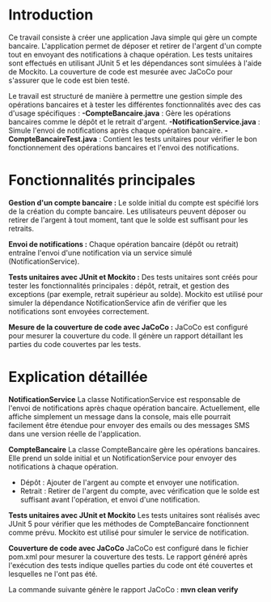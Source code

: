 # Introduction
Ce travail consiste à créer une application Java simple qui gère un compte bancaire. L'application permet de déposer et retirer de l'argent d'un compte tout en envoyant des notifications à chaque opération. Les tests unitaires sont effectués en utilisant JUnit 5 et les dépendances sont simulées à l'aide de Mockito. La couverture de code est mesurée avec JaCoCo pour s'assurer que le code est bien testé.

Le travail est structuré de manière à permettre une gestion simple des opérations bancaires et à tester les différentes fonctionnalités avec des cas d'usage spécifiques : 
**-CompteBancaire.java** : Gère les opérations bancaires comme le dépôt et le retrait d'argent.
**-NotificationService.java** : Simule l'envoi de notifications après chaque opération bancaire.
**-CompteBancaireTest.java** : Contient les tests unitaires pour vérifier le bon fonctionnement des opérations bancaires et l'envoi des notifications.

# Fonctionnalités principales

**Gestion d'un compte bancaire :**
Le solde initial du compte est spécifié lors de la création du compte bancaire.
Les utilisateurs peuvent déposer ou retirer de l'argent à tout moment, tant que le solde est suffisant pour les retraits.

**Envoi de notifications :**
Chaque opération bancaire (dépôt ou retrait) entraîne l'envoi d'une notification via un service simulé (NotificationService).

**Tests unitaires avec JUnit et Mockito :**
Des tests unitaires sont créés pour tester les fonctionnalités principales : dépôt, retrait, et gestion des exceptions (par exemple, retrait supérieur au solde).
Mockito est utilisé pour simuler la dépendance NotificationService afin de vérifier que les notifications sont envoyées correctement.

**Mesure de la couverture de code avec JaCoCo :**
JaCoCo est configuré pour mesurer la couverture du code. Il génère un rapport détaillant les parties du code couvertes par les tests.

# Explication détaillée
**NotificationService**
La classe NotificationService est responsable de l'envoi de notifications après chaque opération bancaire. Actuellement, elle affiche simplement un message dans la console, mais elle pourrait facilement être étendue pour envoyer des emails ou des messages SMS dans une version réelle de l'application.

**CompteBancaire**
La classe CompteBancaire gère les opérations bancaires. Elle prend un solde initial et un NotificationService pour envoyer des notifications à chaque opération.

- Dépôt : Ajouter de l'argent au compte et envoyer une notification.
- Retrait : Retirer de l'argent du compte, avec vérification que le solde est suffisant avant l'opération, et envoi d'une notification.

**Tests unitaires avec JUnit et Mockito**
Les tests unitaires sont réalisés avec JUnit 5 pour vérifier que les méthodes de CompteBancaire fonctionnent comme prévu. Mockito est utilisé pour simuler le service de notification.

**Couverture de code avec JaCoCo**
JaCoCo est configuré dans le fichier pom.xml pour mesurer la couverture des tests. Le rapport généré après l'exécution des tests indique quelles parties du code ont été couvertes et lesquelles ne l'ont pas été.

La commande suivante génère le rapport JaCoCo : **mvn clean verify**
